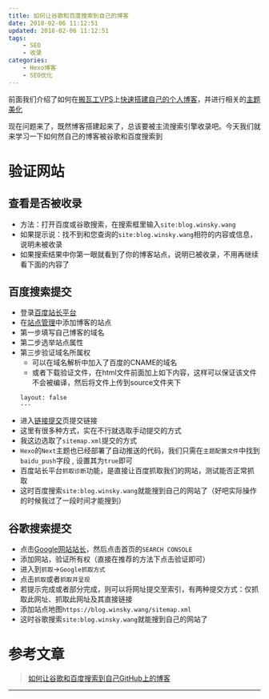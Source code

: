 ```yaml
---
title: 如何让谷歌和百度搜索到自己的博客
date: 2018-02-06 11:12:51
updated: 2018-02-06 11:12:51
tags:
	- SEO
	- 收录
categories: 
	- Hexo博客
	- SEO优化
---
```

前面我们介绍了如何在[搬瓦工VPS][1]上[快速搭建自己的个人博客][2]，并进行相关的[主题美化][3]

现在问题来了，既然博客搭建起来了，总该要被主流搜索引擎收录吧。今天我们就来学习一下如何然自己的博客被谷歌和百度搜索到

<!-- more -->

# 验证网站
## 查看是否被收录
- 方法：打开百度或谷歌搜索，在搜索框里输入`site:blog.winsky.wang`
- 如果提示说：找不到和您查询的`site:blog.winsky.wang`相符的内容或信息，说明未被收录
- 如果搜索结果中你第一眼就看到了你的博客站点，说明已被收录，不用再继续看下面的内容了

## 百度搜索提交
- 登录[百度站长平台](https://ziyuan.baidu.com/)
- 在[站点管理](https://ziyuan.baidu.com/site/index)中添加博客的站点
- 第一步填写自己博客的域名
- 第二步选举站点属性
- 第三步验证域名所属权
	- 可以在域名解析中加入了百度的CNAME的域名
	- 或者下载验证文件，在html文件前面加上如下内容，这样可以保证该文件不会被编译，然后将文件上传到source文件夹下
	```
	layout: false
	---
	```
- 进入[链接提交](https://ziyuan.baidu.com/linksubmit/index)页提交链接
- 这里有很多种方式，实在不行就选取手动提交的方式
- 我这边选取了`sitemap.xml`提交的方式
- `Hexo`的`Next`主题也已经部署了自动推送的代码，我们只需在`主题配置文件`中找到`baidu_push`字段 , 设置其为`true`即可
- 百度站长平台`抓取诊断`功能，是直接让百度抓取我们的网站，测试能否正常抓取
- 这时百度搜索`site:blog.winsky.wang`就能搜到自己的网站了（好吧实际操作的时候我过了一段时间才能搜到）

## 谷歌搜索提交
- 点击[Google网站站长](https://www.google.com/webmasters/)，然后点击首页的`SEARCH CONSOLE`
- 添加网站，验证所有权（直接在推荐的方法下点击验证即可）
- 进入到`抓取`->`Google抓取方式`
- 点击`抓取`或者`抓取并呈现`
- 若提示完成或者部分完成，则可以将网址提交至索引，有两种提交方式：仅抓取此网址、抓取此网址及其直接链接
- 添加站点地图`https://blog.winsky.wang/sitemap.xml`
- 这时谷歌搜索`site:blog.winsky.wang`就能搜到自己的网站了

# 参考文章
> [如何让谷歌和百度搜索到自己GitHub上的博客](https://maxwellyue.github.io/2016/08/07/如何让谷歌和百度搜索到自己GitHub上的博客/)

---
[1]: https://bwh1.net/aff.php?aff=24742 "搬瓦工VPS"
[2]: https://blog.winsky.wang/2018/02/03/%E4%B8%AA%E4%BA%BA%E5%8D%9A%E5%AE%A2Hexo%E6%90%AD%E5%BB%BA/ "快速搭建自己的个人博客"
[3]: https://blog.winsky.wang/2018/02/04/Hexo%E5%8D%9A%E5%AE%A2Next%E4%B8%BB%E9%A2%98%E9%85%8D%E7%BD%AE/ "主题美化"